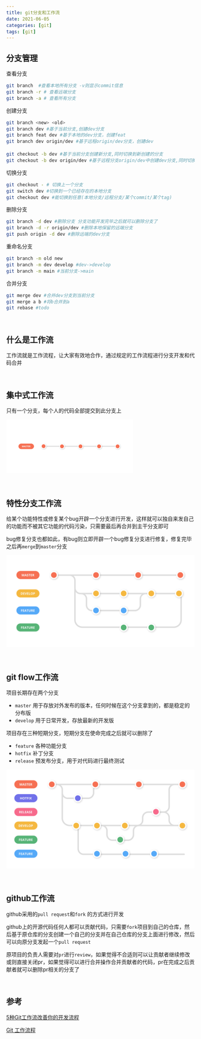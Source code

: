 ```yaml
---
title: git分支和工作流
date: 2021-06-05
categories: [git]
tags: [git]
---
```


## 分支管理

查看分支

```bash
git branch  #查看本地所有分支 -v则显示commit信息
git branch -r # 查看远端分支
git branch -a # 查看所有分支
```

创建分支

```bash
git branch <new> <old>
git branch dev #基于当前分支,创建dev分支
git branch feat dev #基于本地的dev分支，创建feat
git branch dev origin/dev #基于远程origin/dev分支，创建dev

git checkout -b dev #基于当前分支创建新分支,同时切换到新创建的分支
git checkout -b dev origin/dev #基于远程分支origin/dev中创建dev分支,同时切换
```

切换分支

```bash
git checkout - # 切换上一个分支
git switch dev #切换到一个已经存在的本地分支
git checkout dev #能切换到任意(本地分支/远程分支/某个commit/某个tag)
```

删除分支

```bash
git branch -d dev #删除分支 分支功能开发完毕之后就可以删除分支了
git branch -d -r origin/dev #删除本地保留的远端分支
git push origin -d dev #删除远端的dev分支
```

重命名分支

```bash
git branch -m old new
git branch -m dev develop #dev->develop
git branch -m main #当前分支->main
```

合并分支

```bash
git merge dev #合并dev分支到当前分支
git merge a b #将b合并到a
git rebase #todo
```

​     

## 什么是工作流

工作流就是工作流程，让大家有效地合作，通过规定的工作流程进行分支开发和代码合并

​    

## 集中式工作流

只有一个分支，每个人的代码全部提交到此分支上

<img src="https://raw.githubusercontent.com/biningo/cdn/master/img/Basic-git-workflow-3.png" style="zoom: 33%;" />

​    

## 特性分支工作流

给某个功能特性或修复某个bug开辟一个分支进行开发，这样就可以独自来发自己的功能而不被其它功能的代码污染，只需要最后再合并到主干分支即可

bug修复分支也都如此，有bug则立即开辟一个bug修复分支进行修复，修复完毕之后再`merge`到`master`分支

![](https://raw.githubusercontent.com/biningo/cdn/master/img/feature-branch-with-develop-git-workflow-2.png)

​    

## git flow工作流

项目长期存在两个分支

- `master`  用于存放对外发布的版本，任何时候在这个分支拿到的，都是稳定的分布版
- `develop`  用于日常开发，存放最新的开发版

项目存在三种短期分支，短期分支在使命完成之后就可以删除了

- `feature` 各种功能分支
- `hotfix` 补丁分支
- `release` 预发布分支，用于对代码进行最终测试

![](https://raw.githubusercontent.com/biningo/cdn/master/img/GitFlow-git-workflow-2.png)

​    

## github工作流

github采用的`pull request`和`fork` 的方式进行开发

github上的开源代码任何人都可以贡献代码，只需要`fork`项目到自己的仓库，然后基于原仓库的分支创建一个自己的分支并在自己仓库的分支上面进行修改，然后可以向原分支发起一个`pull request`

原项目的负责人需要对`pr`进行`review`，如果觉得不合适则可以让贡献者继续修改或则直接关闭pr，如果觉得可以进行合并操作合并贡献者的代码，pr在完成之后贡献者就可以删除pr相关的分支了

​    

## 参考

[5种Git工作流改善你的开发流程](https://juejin.cn/post/6864753221894668302)

[Git 工作流程](http://www.ruanyifeng.com/blog/2015/12/git-workflow.html)

